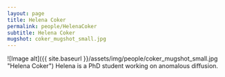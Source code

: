 ```yaml
---
layout: page
title: Helena Coker
permalink: people/HelenaCoker
subtitle: Helena Coker
mugshot: coker_mugshot_small.jpg
---
```

![Image alt]({{ site.baseurl }}/assets/img/people/coker_mugshot_small.jpg "Helena Coker")
Helena is a PhD student working on anomalous diffusion.
